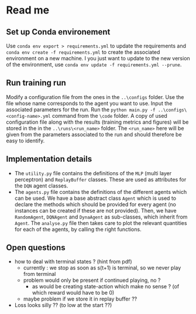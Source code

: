# Read me 

## Set up Conda environement
Use `conda env export > requirements.yml` to update the requirements and `conda env create -f requirements.yml` to create the associated environment on a new machine. I you just want to update to the new version of the environment, use `conda env update -f requirements.yml --prune`.  

## Run training run
Modify a configuration file from the ones in the `..\configs` folder. Use the file whose name corresponds to the agent you want to use. Input the associated parameters for the run. Run the `python main.py -f ..\configs\<config-name>.yml` command from the `\code` folder. A copy of used configuration file along with the results (training metrics and figures) will be stored in the in the `..\runs\<run_name>` folder. The `<run_name>` here will be given from the parameters associated to the run and should therefore be easy to identify.  
 
## Implementation details
* The `utility.py` file contains the definitions of the `MLP` (multi layer perceptron) and `ReplayBuffer` classes. These are used as attributes for the `DQN` agent classes. 
* The `agents.py` file contains the definitions of the different agents which can be used. We have a base abstract class `Agent` which is used to declare the methods which should be provided for every agent (no instances can be created if these are not provided). Then, we have `RandomAgent`, `DQNAgent` and `DynaAgent` as sub-classes, which inherit from `Agent`. The `analyse.py` file then takes care to plot the relevant quantities for each of the agents, by calling the right functions.  
  

## Open questions 
* how to deal with terminal states ? (hint from pdf)
  * currently : we stop as soon as s(t+1) is terminal, so we never play from terminal 
  * problem would only be present if continued playing, no ? 
    * as would be creating state-action which make no sense ? (of which reward would have to be 0)
  * maybe problem if we store it in replay buffer ??
* Loss looks silly ?? (to low at the start ??)


